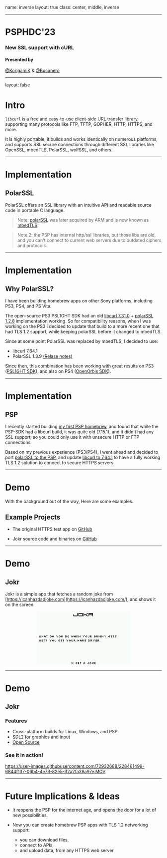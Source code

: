 name: inverse
layout: true
class: center, middle, inverse

---
<!-- markdownlint-disable MD041 MD001 MD024 MD003 MD033-->

# PSPHDC'23

### New SSL support with cURL

#### Presented by

[@KorigamiK](https://github.com/korigamik)
&
[@Bucanero](https://github.com/bucanero)

---

layout: false

# Intro

`libcurl` is a free and easy-to-use client-side URL transfer library, supporting many protocols like FTP, TFTP, GOPHER, HTTP, HTTPS, and more.

It is highly portable, it builds and works identically on numerous platforms, and supports SSL secure connections through different SSL libraries like OpenSSL, mbedTLS, PolarSSL, wolfSSL, and others.

---

# Implementation

## PolarSSL

PolarSSL offers an SSL library with an intuitive API and readable source code in portable C language.

> Note: [polarSSL](https://polarssl.org/) was later acquired by ARM and is now known as [mbedTLS](https://www.trustedfirmware.org/projects/mbed-tls/).

> Note 2: the PSP has internal http/ssl libraries, but those libs are old, and you can't connect to current web servers due to outdated ciphers and protocols.

---

# Implementation

## Why PolarSSL?

I have been building homebrew apps on other Sony platforms, including PS3, PS4, and PS Vita.

The open-source PS3 PSL1GHT SDK had an old
[libcurl 7.31.0](https://github.com/ps3dev/ps3libraries/blob/master/scripts/016-libcurl-7.31.0.sh) +
[polarSSL 1.2.8](https://github.com/ps3dev/ps3libraries/blob/master/scripts/015-polarssl.sh)
implementation working. So for compatibility reasons,
when I was working on the PS3 I decided to update that build to a more
recent one that had TLS 1.2 support, while keeping polarSSL before it changed to mbedTLS.

Since at some point PolarSSL was replaced by mbedTLS, I decided to use:

- libcurl 7.64.1
- PolarSSL 1.3.9 [(Relase notes)](https://polarssl.org/tech-updates/releases/polarssl-1.3.9-released/)

Since then, this combination has been working with great results on PS3 ([PSL1GHT SDK](https://github.com/bucanero/ps3libraries/blob/master/scripts/016-libcurl-7.64.1.sh)), and also on PS4 ([OpenOrbis SDK](https://github.com/bucanero/oosdk_libraries/tree/master/curl-7.64.1)).

---

# Implementation

## PSP

I recently started building [my first PSP homebrew](https://github.com/bucanero/apollo-psp), and found that while the PSP-SDK had a libcurl build, it was quite old (7.15.1), and it didn't had any SSL support, so you could only use it with unsecure HTTP or FTP connections.

Based on my previous experience (PS3/PS4), I went ahead and decided to port [polarSSL to the PSP](https://github.com/pspdev/psp-packages/pull/84), and update [libcurl to 7.64.1](https://github.com/pspdev/psp-packages/pull/85) to have a fully working TLS 1.2 solution to connect to secure HTTPS servers.

---

# Demo

With the background out of the way, Here are some examples.

## Example Projects

- The original HTTPS test app on [GitHub](https://github.com/KorigamiK/PSP-Net-libcurl)
  
- Jokr source code and binaries on [GitHub](https://github.com/KorigamiK/PSPHDC-23/tree/main/Jokr)

---

# Demo

## Jokr

Jokr is a simple app that fetches a random joke
from [https://icanhazdadjoke.com](https://icanhazdadjoke.com/),
and shows it on the screen.

<div style="text-align:center">
    <img src="Jokr/res/joke.png" width="60%" alt="Jokr" />
</div>

---

# Demo

## Jokr

### Features

- Cross-platform builds for Linux, Windows, and PSP
- SDL2 for graphics and input
- [Open Source](https://github.com/KorigamiK/PSPHDC-23/tree/main/Jokr)

### See it in action!

https://user-images.githubusercontent.com/72932688/228461499-6844f137-06b4-4e73-82e5-32a2fa38a97e.MOV

---

# Future Implications & Ideas

- It reopens the PSP for the internet age, and opens the door for a lot of new possibilities.

- Now you can create homebrew PSP apps with TLS 1.2 networking support:
  - you can download files, 
  - connect to APIs, 
  - and upload data, from any HTTPS web server
